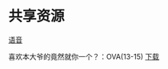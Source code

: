# 共享资源

[语音](https://dwz.lc/zWPgQb)

喜欢本大爷的竟然就你一个？：OVA(13-15)   [下载](http://1251316161.vod2.myqcloud.com/007a649dvodcq1251316161/ba01170c5285890807090636209/7bpyPxq6ZBsA.mp4)
